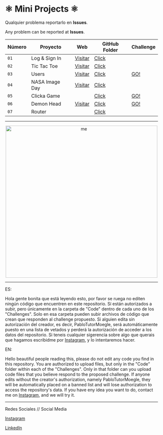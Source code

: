 <div>

# ⚛️ Mini Projects ⚛️

Qualquier problema reportarlo en **Issues**. 

Any problem can be reported at **Issues**.

| Número | Proyecto | Web | GitHub Folder | Challenge |
| --- | --- | --- | --- | --- |
| `01` | Log & Sign In | [Visitar](https://logsigninpablotutor.netlify.app/) | [Click](Projects/01-Log-Sign-In) |  |
| `02` | Tic Tac Toe | [Visitar](https://tic-tae-toe-pablotutormoegle.netlify.app/) | [Click](Projects/02-Tic-Tac_Toe) |  |
| `03` | Users | [Visitar](https://getuserspablodevtutor.netlify.app/) | [Click](Projects/03-Users) | [GO!](Challenges/Users-Challenge) |
| `04` | NASA Image Day | [Visitar](https://nasaimagedaypablodevtutor.netlify.app/) | [Click](Projects/04-NASA-Image) |  |
| `05` | Clicka Game | | [Click](Projects/05-Clicka-Game) | [GO!](Challenges/Clicka-Game-Challenge) |
| `06` | Demon Head | [Visitar](https://demonhead-pablo-dev-tutor.netlify.app/) | [Click](Projects/06-Demon-Head) | [GO!](Challenges/Demon-Head) |
| `07` | Router | | [Click](Projects/07-Router) |  |

------------------------------------------------------------------------------------------------------------

<div align="center">
<img alt="me" src="https://github.com/PabloTutorMoegle/MiniProjects/assets/102219711/9b2d64e7-5579-4bca-93e5-ea66555ec3b7" width="500"/>
</div>

------------------------------------------------------------------------------------------------------------

ES: 

Hola gente bonita que está leyendo esto, por favor se ruega no editen ningún código que encuentren en este repositorio. Sí están autorizados a subir, pero únicamente en la carpeta de "Code" dentro de cada uno de los "Challenges". Solo en esa carpeta pueden subir archivos de código que crean que responden al challenge propuesto. Si alguien edita sin autorización del creador, es decir, PabloTutorMoegle, será automáticamente puesto en una lista de vetados y perderá la autorización de acceder a los datos del repositorio. Si teneis cualquier sigerencia sobre algo que querais que hagamos escribidme por [Instagram](https://www.instagram.com/pablo_dev_tutor/), y lo intentaremos hacer.

EN:

Hello beautiful people reading this, please do not edit any code you find in this repository. You are authorized to upload files, but only in the "Code" folder within each of the "Challenges". Only in that folder can you upload code files that you believe respond to the proposed challenge. If anyone edits without the creator's authorization, namely PabloTutorMoegle, they will be automatically placed on a banned list and will lose authorization to access the repository's data. If you have eny idea you want to do, contact me on [Instagram](https://www.instagram.com/pablo_dev_tutor/), and we will try it.

------------------------------------------------------------------------------------------------------------

Redes Sociales // Social Media

[Instagram](https://www.instagram.com/pablo_dev_tutor/)

[LinkedIn](https://www.linkedin.com/in/pablo-tutor-moegle/)

</div>
